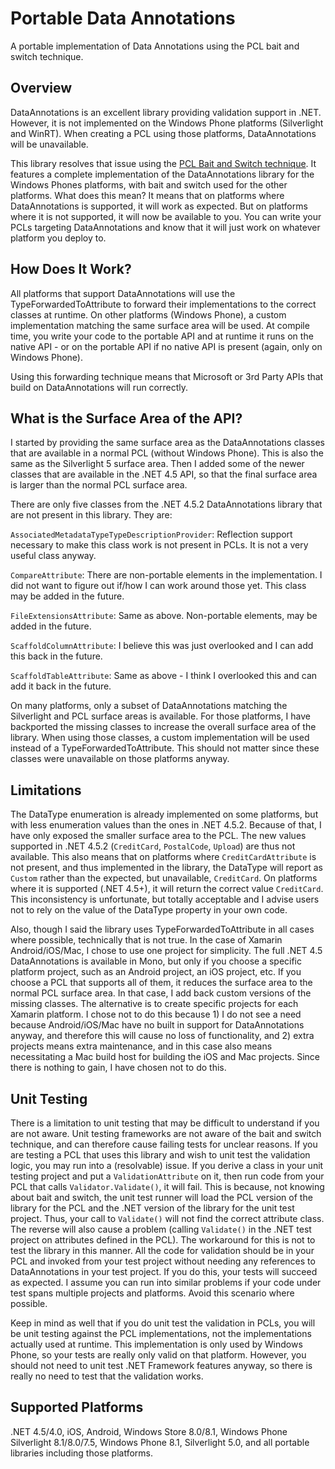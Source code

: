# Portable Data Annotations
A portable implementation of Data Annotations using the PCL bait and switch technique.

## Overview

DataAnnotations is an excellent library providing validation support in .NET. However, it is not implemented on the Windows Phone platforms (Silverlight and WinRT). When creating a PCL using those platforms, DataAnnotations will be unavailable.

This library resolves that issue using the [PCL Bait and Switch technique](http://log.paulbetts.org/the-bait-and-switch-pcl-trick/). It features a complete implementation of the DataAnnotations library for the Windows Phones platforms, with bait and switch used for the other platforms. What does this mean? It means that on platforms where DataAnnotations is supported, it will work as expected. But on platforms where it is not supported, it will now be available to you. You can write your PCLs targeting DataAnnotations and know that it will just work on whatever platform you deploy to.

## How Does It Work?

All platforms that support DataAnnotations will use the TypeForwardedToAttribute to forward their implementations to the correct classes at runtime. On other platforms (Windows Phone), a custom implementation matching the same surface area will be used. At compile time, you write your code to the portable API and at runtime it runs on the native API - or on the portable API if no native API is present (again, only on Windows Phone).

Using this forwarding technique means that Microsoft or 3rd Party APIs that build on DataAnnotations will run correctly.

## What is the Surface Area of the API?

I started by providing the same surface area as the DataAnnotations classes that are available in a normal PCL (without Windows Phone). This is also the same as the Silverlight 5 surface area. Then I added some of the newer classes that are available in the .NET 4.5 API, so that the final surface area is larger than the normal PCL surface area.

There are only five classes from the .NET 4.5.2 DataAnnotations library that are not present in this library. They are:

`AssociatedMetadataTypeTypeDescriptionProvider`: Reflection support necessary to make this class work is not present in PCLs. It is not a very useful class anyway.

`CompareAttribute`: There are non-portable elements in the implementation. I did not want to figure out if/how I can work around those yet. This class may be added in the future.

`FileExtensionsAttribute`: Same as above. Non-portable elements, may be added in the future.

`ScaffoldColumnAttribute`: I believe this was just overlooked and I can add this back in the future.

`ScaffoldTableAttribute`: Same as above - I think I overlooked this and can add it back in the future.

On many platforms, only a subset of DataAnnotations matching the Silverlight and PCL surface areas is available. For those platforms, I have backported the missing classes to increase the overall surface area of the library. When using those classes, a custom implementation will be used instead of a TypeForwardedToAttribute. This should not matter since these classes were unavailable on those platforms anyway.

## Limitations

The DataType enumeration is already implemented on some platforms, but with less enumeration values than the ones in .NET 4.5.2. Because of that, I have only exposed the smaller surface area to the PCL. The new values supported in .NET 4.5.2 (`CreditCard`, `PostalCode`, `Upload`) are thus not available. This also means that on platforms where `CreditCardAttribute` is not present, and thus implemented in the library, the DataType will report as `Custom` rather than the expected, but unavailable, `CreditCard`. On platforms where it is supported (.NET 4.5+), it will return the correct value `CreditCard`. This inconsistency is unfortunate, but totally acceptable and I advise users not to rely on the value of the DataType property in your own code.

Also, though I said the library uses TypeForwardedToAttribute in all cases where possible, technically that is not true. In the case of Xamarin Android/iOS/Mac, I chose to use one project for simplicity. The full .NET 4.5 DataAnnotations is available in Mono, but only if you choose a specific platform project, such as an Android project, an iOS project, etc. If you choose a PCL that supports all of them, it reduces the surface area to the normal PCL surface area. In that case, I add back custom versions of the missing classes. The alternative is to create specific projects for each Xamarin platform. I chose not to do this because 1) I do not see a need because Android/iOS/Mac have no built in support for DataAnnotations anyway, and therefore this will cause no loss of functionality, and 2) extra projects means extra maintenance, and in this case also means necessitating a Mac build host for building the iOS and Mac projects. Since there is nothing to gain, I have chosen not to do this.

## Unit Testing

There is a limitation to unit testing that may be difficult to understand if you are not aware. Unit testing frameworks are not aware of the bait and switch technique, and can therefore cause failing tests for unclear reasons. If you are testing a PCL that uses this library and wish to unit test the validation logic, you may run into a (resolvable) issue. If you derive a class in your unit testing project and put a `ValidationAttribute` on it, then run code from your PCL that calls `Validator.Validate()`, it will fail. This is because, not knowing about bait and switch, the unit test runner will load the PCL version of the library for the PCL and the .NET version of the library for the unit test project. Thus, your call to `Validate()` will not find the correct attribute class. The reverse will also cause a problem (calling `Validate()` in the .NET test project on attributes defined in the PCL). The workaround for this is not to test the library in this manner. All the code for validation should be in your PCL and invoked from your test project without needing any references to DataAnnotations in your test project. If you do this, your tests will succeed as expected. I assume you can run into similar problems if your code under test spans multiple projects and platforms. Avoid this scenario where possible.

Keep in mind as well that if you do unit test the validation in PCLs, you will be unit testing against the PCL implementations, not the implementations actually used at runtime. This implementation is only used by Windows Phone, so your tests are really only valid on that platform. However, you should not need to unit test .NET Framework features anyway, so there is really no need to test that the validation works.

## Supported Platforms

.NET 4.5/4.0, iOS, Android, Windows Store 8.0/8.1, Windows Phone Silverlight 8.1/8.0/7.5, Windows Phone 8.1, Silverlight 5.0, and all portable libraries including those platforms.
